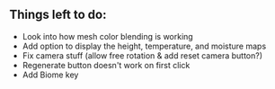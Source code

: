 ## Things left to do:

- Look into how mesh color blending is working
- Add option to display the height, temperature, and moisture maps
- Fix camera stuff (allow free rotation & add reset camera button?)
- Regenerate button doesn't work on first click
- Add Biome key
